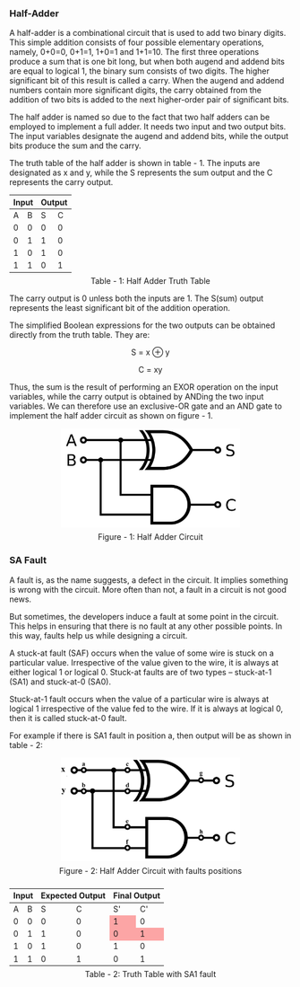 ### Half-Adder

A half-adder is a combinational circuit that is used to add two binary digits. This simple addition consists of four possible elementary operations, namely, 0+0=0, 0+1=1, 1+0=1 and 1+1=10. The first three operations produce a sum that is one bit long, but when both augend and addend bits are equal to logical 1, the binary sum consists of two digits. The higher significant bit of this result is called a carry. When the augend and addend numbers contain more significant digits, the carry obtained from the addition of two bits is added to the next higher-order pair of significant bits.

The half adder is named so due to the fact that two half adders can be employed to implement a full adder. It needs two input and two output bits. The input variables designate the augend and addend bits, while the output bits produce the sum and the carry.

The truth table of the half adder is shown in table - 1. The inputs are designated as x and y, while the S represents the sum output and the C represents the carry output.

<center>
    <table>
        <thead>
            <tr>
                <th colspan="2">Input</th>
                <th colspan="2">Output</th>
             </tr>
        </thead>
        <tbody>
            <tr>
                <td>A</td>
                    <td>B</td>
                    <td>S</td>
                    <td>C</td>
            </tr>
            <tr>
                <td>0</td>
                <td>0</td>
                <td>0</td>
                <td>0</td>
            </tr>
            <tr>
                <td>0</td>
                <td>1</td>
                <td>1</td>
                <td>0</td>
            </tr>
            <tr>
                <td>1</td>
                <td>0</td>
                <td>1</td>
                <td>0</td>
            </tr>
            <tr>
                <td>1</td>
                <td>1</td>
                <td>0</td>
                <td>1</td>
            </tr>
        </tbody>
    </table>
    <figcaption style="font-size: 14px;margin-top: -8px;margin-bottom: 8px;"> Table - 1: Half Adder Truth Table</figcaption>
</center>

The carry output is 0 unless both the inputs are 1. The S(sum) output represents the least significant bit of the addition operation.

The simplified Boolean expressions for the two outputs can be obtained directly from the truth table. They are:

<center>S = x ⊕ y

C = xy </center>

Thus, the sum is the result of performing an EXOR operation on the input variables, while the carry output is obtained by ANDing the two input variables. We can therefore use an exclusive-OR gate and an AND gate to implement the half adder circuit as shown on figure - 1.

<center>
<img src="./images/half-adder.png" style="width: 20rem; margin-left: auto; margin-right: auto;max-width: 100%;
  height: auto;">
<figcaption style="font-size: 14px;margin-top: 5px;"> Figure - 1: Half Adder Circuit</figcaption>
</center>

### SA Fault

A fault is, as the name suggests, a defect in the circuit. It implies something is wrong with the circuit. More often than not, a fault in a circuit is not good news.

But sometimes, the developers induce a fault at some point in the circuit. This helps in ensuring that there is no fault at any other possible points. In this way, faults help us while designing a circuit.

A stuck-at fault (SAF) occurs when the value of some wire is stuck on a particular value. Irrespective of the value given to the wire, it is always at either logical 1 or logical 0. Stuck-at faults are of two types – stuck-at-1 (SA1) and stuck-at-0 (SA0).

Stuck-at-1 fault occurs when the value of a particular wire is always at logical 1 irrespective of the value fed to the wire. If it is always at logical 0, then it is called stuck-at-0 fault.

For example if there is SA1 fault in position a, then output will be as shown in table - 2:

<center>
<img src="./images/ha1.png" style="width: 20rem; margin-left: auto; margin-right: auto;max-width: 100%;
  height: auto;">
<figcaption style="font-size: 14px;margin-top: 5px;"> Figure - 2: Half Adder Circuit with faults positions</figcaption>
</center>

###
<center>
    <table>
        <thead>
            <tr>
                <th colspan="2">Input</th>
                <th colspan="2">Expected Output</th>
                <th colspan="2">Final Output</th>
             </tr>
        </thead>
        <tbody>
            <tr>
                <td>A</td>
                <td>B</td>
                <td>S</td>
                <td>C</td>
                <td>S'</td>
                <td>C'</td>
            </tr>
            <tr>
                <td>0</td>
                <td>0</td>
                <td>0</td>
                <td>0</td>
                <td bgcolor = "#FCA5A5">1</td>
                <td>0</td>
            </tr>
            <tr>
                <td>0</td>
                <td>1</td>
                <td>1</td>
                <td>0</td>
                <td bgcolor = "#FCA5A5">0</td>
                <td bgcolor = "#FCA5A5">1</td>
            </tr>
            <tr>
                <td>1</td>
                <td>0</td>
                <td>1</td>
                <td>0</td>
                <td>1</td>
                <td>0</td>
            </tr>
            <tr>
                <td>1</td>
                <td>1</td>
                <td>0</td>
                <td>1</td>
                <td>0</td>
                <td>1</td>
            </tr>
        </tbody>
    </table>
    <figcaption style="font-size: 14px;margin-top: -8px;margin-bottom: 8px;"> Table - 2: Truth Table with SA1 fault</figcaption>
</center>